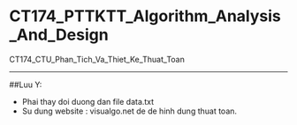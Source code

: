 # CT174_PTTKTT_Algorithm_Analysis_And_Design
CT174_CTU_Phan_Tich_Va_Thiet_Ke_Thuat_Toan

---
##Luu Y: 
- Phai thay doi duong dan file data.txt
- Su dung website : visualgo.net de de hinh dung thuat toan.
